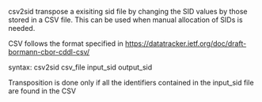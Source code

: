 csv2sid transpose a exisiting sid file by changing the SID values by those stored in a CSV file. This can be used when manual allocation of SIDs is needed.

CSV follows the format specified in https://datatracker.ietf.org/doc/draft-bormann-cbor-cddl-csv/

syntax:
 csv2sid csv_file input_sid output_sid
 
 Transposition is done only if all the identifiers contained in the input_sid file are found in the CSV
